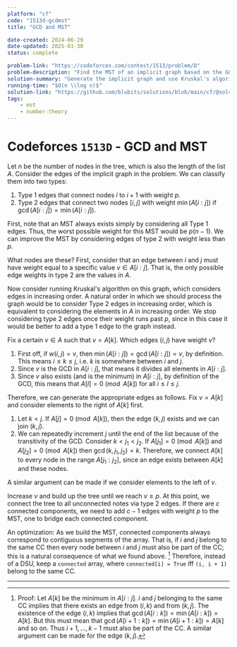 ```yaml
---
platform: "cf"
code: "1513d-gcdmst"
title: "GCD and MST"

date-created: 2024-06-29
date-updated: 2025-01-30
status: complete

problem-link: "https://codeforces.com/contest/1513/problem/D"
problem-description: "Find the MST of an implicit graph based on the GCD of subarrays of a list."
solution-summary: "Generate the implicit graph and use Kruskal's algorithm."
running-time: "$O(n \\log n)$"
solution-link: "https://github.com/blubits/solutions/blob/main/cf/@solved/1513d-gcdmst/gcdmst.cpp"
tags:
    - mst
    - number-theory
---
```


# Codeforces `1513D` - GCD and MST

Let $n$ be the number of nodes in the tree, which is also the length of the list $A$. Consider the edges of the implicit graph in the problem. We can classify them into two types:

1. Type 1 edges that connect nodes $i$ to $i + 1$ with weight $p$.
2. Type 2 edges that connect two nodes $[i, j]$ with weight $\min(A[i:j])$ if $\gcd(A[i:j]) = \min(A[i:j])$.

First, note that an MST always exists simply by considering all Type 1 edges. Thus, the worst possible weight for this MST would be $p(n - 1)$. We can improve the MST by considering edges of type 2 with weight less than $p$.

What nodes are these? First, consider that an edge between $i$ and $j$ must have weight equal to a specific value $v \in A[i:j]$. That is, the only possible edge weights in type 2 are the values in $A$.

Now consider running Kruskal's algorithm on this graph, which considers edges in increasing order. A natural order in which we should process the graph would be to consider Type 2 edges in increasing order, which is equivalent to considering the elements in $A$ in increasing order. We stop considering type 2 edges once their weight runs past $p$, since in this case it would be better to add a type 1 edge to the graph instead.

Fix a certain $v \in A$ such that $v = A[k]$. Which edges $(i, j)$ have weight $v$?
1. First off, if $w(i, j) = v$, then $\min(A[i:j]) =\gcd(A[i:j]) = v$, by definition. This means $i \le k \le j$, i.e. $k$ is somewhere between $i$ and $j$.
2. Since $v$ is the GCD in $A[i:j]$, that means it divides all elements in $A[i:j]$.
3. Since $v$ also exists (and is the minimum) in $A[i:j]$, by definition of the GCD, this means that $A[l] = 0 \pmod{A[k]}$ for all $i \le l \le j$.

Therefore, we can generate the appropriate edges as follows. Fix $v = A[k]$ and consider elements to the right of $A[k]$ first.
1. Let $k < j$. If $A[j] = 0 \pmod{A[k]}$, then the edge $(k, j)$ exists and we can join $(k, j)$.
2. We can repeatedly increment $j$ until the end of the list because of the transitivity of the GCD. Consider $k < j_1 < j_2$. If $A[j_1] = 0 \pmod{A[k]}$ and $A[j_2] = 0 \pmod{A[k]}$ then $\gcd(k, j_1, j_2) = k$.
Therefore, we connect $A[k]$ to every node in the range $A[j_1:j_2]$, since an edge exists between $A[k]$ and these nodes.

A similar argument can be made if we consider elements to the left of $v$.

Increase $v$ and build up the tree until we reach $v \ge p$. At this point, we connect the tree to all unconnected notes via type 2 edges. If there are $c$ connected components, we need to add $c - 1$ edges with weight $p$ to the MST, one to bridge each connected component.

An optimization: As we build the MST, connected components always correspond to contiguous segments of the array. That is, if $i$ and $j$ belong to the same CC then every node between $i$ and $j$ must also be part of the CC; this is a natural consequence of what we found above. [^1] Therefore, instead of a DSU, keep a `connected` array, where `connected[i] = True` iff `(i, i + 1)` belong to the same CC.

---
[^1]: Proof: Let $A[k]$ be the minimum in $A[i:j]$. $i$ and $j$ belonging to the same CC implies that there exists an edge from $(i, k)$ and from $(k, j)$. The existence of the edge $(i, k)$ implies that $\gcd(A[i:k])=\min(A[i:k])=A[k]$. But this must mean that $\gcd(A[i+1:k])=\min(A[i+1:k])=A[k]$ and so on. Thus $i + 1, \ldots, k - 1$ must also be part of the CC. A similar argument can be made for the edge $(k, j)$.
